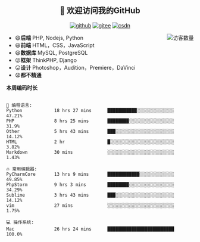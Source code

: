 <h2 align="center">👋 欢迎访问我的GitHub</h2>
<p align="center">
  <a href="https://github.com/loear"><img src="https://img.shields.io/badge/GitHub-ff79c6" alt="github"></a>
  <a href="https://gitee.com/loear"><img src="https://img.shields.io/badge/Gitee-fe7300" alt="gitee"></a>
  <a href="https://blog.csdn.net/loear"><img src="https://img.shields.io/badge/CSDN-cf000e" alt="csdn"></a>
</p>

<img align='right' src="https://profile-counter.glitch.me/loear/count.svg" alt="访客数量"/>

- 😄**后端** PHP, Nodejs, Python
- 😃**前端** HTML，CSS，JavaScript
- 😆**数据库** MySQL, PostgreSQL
- 😝**框架** ThinkPHP, Django
- 😛**设计** Photoshop，Audition，Premiere，DaVinci
- 😧**都不精通**

**本周编码时长**

```text

💬 编程语言: 
Python            18 hrs 27 mins      ███████████░░░░░░░░░░░░░░   47.21% 
PHP               8 hrs 25 mins       ████████░░░░░░░░░░░░░░░░░   31.9% 
Other             5 hrs 43 mins       ███░░░░░░░░░░░░░░░░░░░░░░   14.12% 
HTML              2 hr                █░░░░░░░░░░░░░░░░░░░░░░░░   3.82% 
Markdown          30 mins             ░░░░░░░░░░░░░░░░░░░░░░░░░   1.43%

🔥 常用编辑器: 
PyCharmCore       13 hrs 9 mins       ████████████░░░░░░░░░░░░░   49.85% 
PhpStorm          9 hrs 3 mins        ████████░░░░░░░░░░░░░░░░░   34.29% 
Sublime           3 hrs 43 mins       ███░░░░░░░░░░░░░░░░░░░░░░   14.12% 
vim               27 mins             ░░░░░░░░░░░░░░░░░░░░░░░░░   1.75%

💻 操作系统: 
Mac               26 hrs 24 mins      █████████████████████████   100.0%

```
